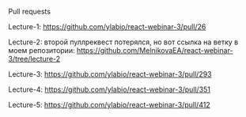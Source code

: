 Pull requests

Lecture-1: https://github.com/ylabio/react-webinar-3/pull/26

Lecture-2: второй пуллреквест потерялся, но вот ссылка на ветку в моем репозитории:
https://github.com/MelnikovaEA/react-webinar-3/tree/lecture-2

Lecture-3: https://github.com/ylabio/react-webinar-3/pull/293

Lecture-4: https://github.com/ylabio/react-webinar-3/pull/351

Lecture-5: https://github.com/ylabio/react-webinar-3/pull/412
